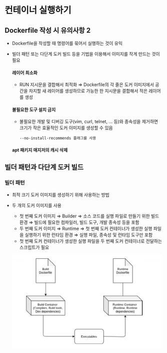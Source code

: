 
# 컨테이너 실행하기
## Dockerfile 작성 시 유의사항 2 

- Dockerfile을 작성할 때 명령어를 묶어서 실행하는 것이 유익 
- 빌더 패턴 또는 다단계 도커 빌드 등을 기법을 이용해서 이미지를 작게 만드는 것이 필요
   
  #### 레이어 최소화
  - RUN 지시문을 결합해서 최적화 ⇒ Dockerfile의 각 줄은 도커 이미지에서 공간을 차지할
   새 레이어를 생성하므로 가능한 한 지시문을 결합해서 적은 레이어를 생성 
  #### 불필요한 도구 설치 금지
  - 불필요한 개발 및 디버깅 도구(vim, curl, telnet, ... 등)와 종속성을 제거하면 크기가 작은 효율적인 도커 이미지를 생성할 수 있음
    ```
    --no-install-recommends 플래그를 사용
    ```
   #### apt 패키지 매지저의 캐시 삭제
## 빌더 패턴과 다단계 도커 빌드
  ### 빌더 패턴
  - 최적 크기 도커 이미지를 생성하기 위해 사용하는 방법
  - 두 개의 도커 이미지를 사용
      - 첫 번째 도커 이미지 ⇒ Builder ⇒ 소스 코드를 실행 파일로 만들기 위한 빌드 환경 ⇒ 빌드에 필요한 컴파일러, 빌드 도구, 개발 종속성 등을 포함 
      - 두 번째 도커 이미지 ⇒ Runtime ⇒ 첫 번째 도커 컨테이너가 생성한 실행 파일을 실행하기 위한 런타임 환경 ⇒ 실행 파일, 종속성 및 런타임 도구만 포함
      - 첫 번째 도커 컨테이너가 생성한 실행 파일을 두 번째 도커 컨테이너로 전달하는 스크립트가 필요
     
      ![img](https://github.com/mandoo-it/cloud_egineering_edu/blob/main/%EB%8F%84%EC%BB%A4%EC%99%80%20%EC%BF%A0%EB%B2%84%EB%84%A4%ED%8B%B0%EC%8A%A4/img/%EC%BA%A1%EC%B2%98.JPG)
